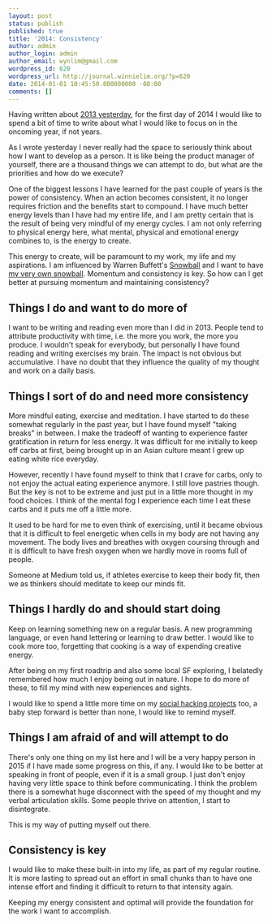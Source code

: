```yaml
---
layout: post
status: publish
published: true
title: '2014: Consistency'
author: admin
author_login: admin
author_email: wynlim@gmail.com
wordpress_id: 620
wordpress_url: http://journal.winnielim.org/?p=620
date: 2014-01-01 10:45:50.000000000 -08:00
comments: []
---
```

Having written about <a title="Looking back at 2013" href="http://journal.winnielim.org/looking-back-at-2013/">2013 yesterday</a>, for the first day of 2014 I would like to spend a bit of time to write about what I would like to focus on in the oncoming year, if not years.

As I wrote yesterday I never really had the space to seriously think about how I want to develop as a person. It is like being the product manager of yourself, there are a thousand things we can attempt to do, but what are the priorities and how do we execute?

One of the biggest lessons I have learned for the past couple of years is the power of consistency. When an action becomes consistent, it no longer requires friction and the benefits start to compound. I have much better energy levels than I have had my entire life, and I am pretty certain that is the result of being very mindful of my energy cycles. I am not only referring to physical energy here, what mental, physical and emotional energy combines to, is the energy to create.

This energy to create, will be paramount to my work, my life and my aspirations. I am influenced by Warren Buffett's <a href="http://en.wikipedia.org/wiki/The_Snowball:_Warren_Buffett_and_the_Business_of_Life" target="_blank">Snowball</a> and I want to have <a title="Focus and starting my own snowball" href="http://journal.winnielim.org/focus-and-starting-my-own-snowball/">my very own snowball</a>. Momentum and consistency is key. So how can I get better at pursuing momentum and maintaining consistency?

<h2>Things I do and want to do more of</h2>
I want to be writing and reading even more than I did in 2013. People tend to attribute productivity with time, i.e. the more you work, the more you produce. I wouldn't speak for everybody, but personally I have found reading and writing exercises my brain. The impact is not obvious but accumulative. I have no doubt that they influence the quality of my thought and work on a daily basis.
<h2>Things I sort of do and need more consistency</h2>
More mindful eating, exercise and meditation. I have started to do these somewhat regularly in the past year, but I have found myself "taking breaks" in between. I make the tradeoff of wanting to experience faster gratification in return for less energy. It was difficult for me initially to keep off carbs at first, being brought up in an Asian culture meant I grew up eating white rice everyday.

However, recently I have found myself to think that I crave for carbs, only to not enjoy the actual eating experience anymore. I still love pastries though. But the key is not to be extreme and just put in a little more thought in my food choices. I think of the mental fog I experience each time I eat these carbs and it puts me off a little more.

It used to be hard for me to even think of exercising, until it became obvious that it is difficult to feel energetic when cells in my body are not having any movement. The body lives and breathes with oxygen coursing through and it is difficult to have fresh oxygen when we hardly move in rooms full of people.

Someone at Medium told us, if athletes exercise to keep their body fit, then we as thinkers should meditate to keep our minds fit.
<h2>Things I hardly do and should start doing</h2>
Keep on learning something new on a regular basis. A new programming language, or even hand lettering or learning to draw better. I would like to cook more too, forgetting that cooking is a way of expending creative energy.

After being on my first roadtrip and also some local SF exploring, I belatedly remembered how much I enjoy being out in nature. I hope to do more of these, to fill my mind with new experiences and sights.

I would like to spend a little more time on my <a href="http://thisis.sg" target="_blank">social hacking projects</a> too, a baby step forward is better than none, I would like to remind myself.
<h2>Things I am afraid of and will attempt to do</h2>
There's only one thing on my list here and I will be a very happy person in 2015 if I have made some progress on this, if any. I would like to be better at speaking in front of people, even if it is a small group. I just don't enjoy having very little space to think before communicating. I think the problem there is a somewhat huge disconnect with the speed of my thought and my verbal articulation skills. Some people thrive on attention, I start to disintegrate.

This is my way of putting myself out there.
<h2>Consistency is key</h2>
I would like to make these built-in into my life, as part of my regular routine. It is more lasting to spread out an effort in small chunks than to have one intense effort and finding it difficult to return to that intensity again.

Keeping my energy consistent and optimal will provide the foundation for the work I want to accomplish.
